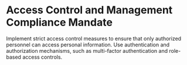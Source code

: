 # Access Control and Management Compliance Mandate

Implement strict access control measures to ensure that only authorized personnel can access personal information. Use authentication and authorization mechanisms, such as multi-factor authentication and role-based access controls.
